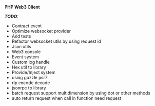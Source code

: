 **PHP Web3 Client**

***TODO:***

- Contract event
- Optimize websocket provider
- Add tests
- Refactor websocket utils by using request id
- Json utils
- Web3 console
- Event system
- Custom log handle
- Hex util to library
- Provide/Inject system
- using guzzle psr7
- rlp encode decode
- jsonrpc to library
- batch request support multidimension by using dot or other methods
- auto return request when call in function need request
